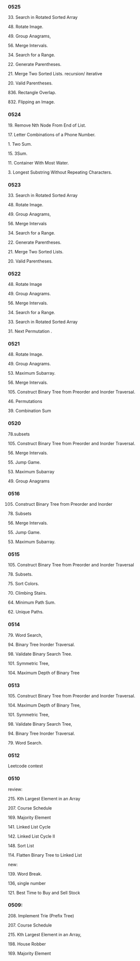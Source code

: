 
### 0525

33. Search in Rotated Sorted Array 

48. Rotate Image. 

49. Group Anagrams, 

56. Merge Intervals. 

34. Search for a Range.

22. Generate Parentheses. 

21. Merge Two Sorted Lists. recursion/ iterative

20. Valid Parentheses. 

836. Rectangle Overlap. 

832. Flipping an Image. 


### 0524

19. Remove Nth Node From End of List. 

17. Letter Combinations of a Phone Number.

1. Two Sum. 

15. 3Sum. 

11. Container With Most Water. 

3. Longest Substring Without Repeating Characters. 

### 0523

33. Search in Rotated Sorted Array 

48. Rotate Image. 

49. Group Anagrams, 

56. Merge Intervals

34. Search for a Range.

22. Generate Parentheses. 

21. Merge Two Sorted Lists.

20. Valid Parentheses. 


### 0522

48. Rotate Image

49. Group Anagrams. 

56. Merge Intervals.

34. Search for a Range.

33. Search in Rotated Sorted Array

31. Next Permutation .

### 0521

48. Rotate Image.

49. Group Anagrams. 

53. Maximum Subarray.

56. Merge Intervals. 

105. Construct Binary Tree from Preorder and Inorder Traversal. 

46. Permutations

39. Combination Sum

### 0520 

78.subsets

105. Construct Binary Tree from Preorder and Inorder Traversal.

56. Merge Intervals.
 
55. Jump Game.

53. Maximum Subarray

49. Group Anagrams


### 0516

105. Construct Binary Tree from Preorder and Inorder 

78. Subsets

56. Merge Intervals.

55. Jump Game. 

53. Maximum Subarray. 

### 0515

105. Construct Binary Tree from Preorder and Inorder Traversal

78. Subsets.

75. Sort Colors.

70. Climbing Stairs.

64. Minimum Path Sum. 

62. Unique Paths.

### 0514

79. Word Search,

94. Binary Tree Inorder Traversal.

98. Validate Binary Search Tree. 

101. Symmetric Tree,

104. Maximum Depth of Binary Tree

### 0513

105. Construct Binary Tree from Preorder and Inorder Traversal. 

104. Maximum Depth of Binary Tree,

101. Symmetric Tree, 

98. Validate Binary Search Tree, 

94. Binary Tree Inorder Traversal.

79. Word Search. 


### 0512

Leetcode contest 


### 0510


review:

215. Kth Largest Element in an Array

207. Course Schedule

169. Majority Element

141. Linked List Cycle

142. Linked List Cycle II

148. Sort List

114. Flatten Binary Tree to Linked List


new:

139. Word Break.

136, single number

121. Best Time to Buy and Sell Stock


### 0509:

208. Implement Trie (Prefix Tree)

207. Course Schedule

215. Kth Largest Element in an Array,

198. House Robber

169. Majority Element



